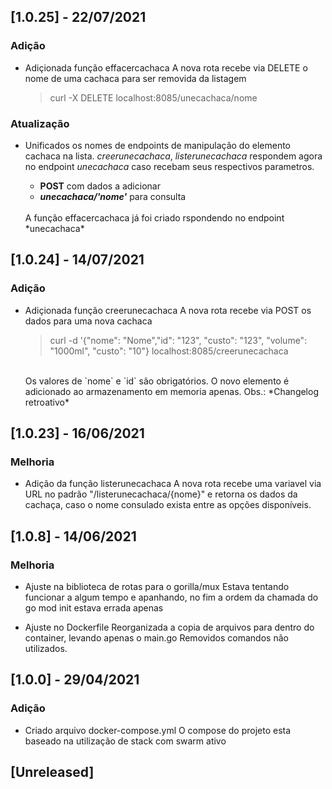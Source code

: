 ## [1.0.25] - 22/07/2021

### Adição
- Adiçionada função effacercachaca
    A nova rota recebe via DELETE o nome de uma cachaca para ser removida da listagem
    >curl -X DELETE localhost:8085/unecachaca/nome

### Atualização
- Unificados os nomes de endpoints de manipulação do elemento cachaca na lista.
    *creerunecachaca*, *listerunecachaca* respondem agora no endpoint *unecachaca*
    caso recebam seus respectivos parametros. 
    - **POST** com dados a adicionar 
    - ***unecachaca/'nome'*** para consulta

    <br>
    A função effacercachaca já foi criado rspondendo no endpoint *unecachaca*


## [1.0.24] - 14/07/2021

### Adição
- Adiçionada função creerunecachaca
    A nova rota recebe via POST os dados para uma nova cachaca
    >curl -d '{"nome": "Nome","id": "123", "custo": "123", "volume": "1000ml", "custo": "10"} localhost:8085/creerunecachaca

    <br>
    Os valores de `nome` e `id` são obrigatórios.
    O novo elemento é adicionado ao armazenamento em memoria apenas.
    Obs.: *Changelog retroativo*


## [1.0.23] - 16/06/2021

### Melhoria
- Adição da função listerunecachaca
    A nova rota recebe uma variavel via URL no padrão "/listerunecachaca/{nome}" e retorna os dados da cachaça, caso o
    nome consulado exista entre as opções disponíveis.


## [1.0.8] - 14/06/2021

### Melhoria
- Ajuste na biblioteca de rotas para o gorilla/mux
    Estava tentando funcionar a algum tempo e apanhando, no fim a ordem da chamada do go mod init estava errada apenas

- Ajuste no Dockerfile
    Reorganizada a copia de arquivos para dentro do container, levando apenas o main.go
    Removidos comandos não utilizados.


## [1.0.0] - 29/04/2021

### Adição 
- Criado arquivo docker-compose.yml
    O compose do projeto esta baseado na utilização de stack com swarm ativo

## [Unreleased]